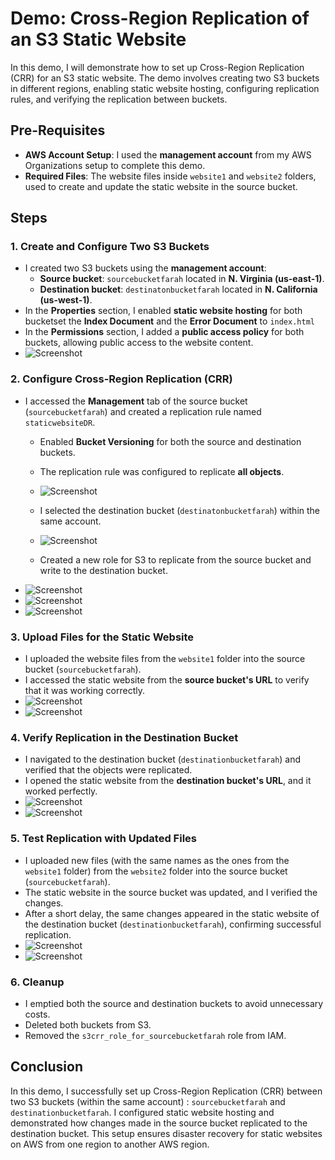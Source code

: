 # Demo: Cross-Region Replication of an S3 Static Website

In this demo, I will demonstrate how to set up Cross-Region Replication (CRR) for an S3 static website. The demo involves creating two S3 buckets in different regions, enabling static website hosting, configuring replication rules, and verifying the replication between buckets.

## Pre-Requisites
- **AWS Account Setup**: I used the **management account** from my AWS Organizations setup to complete this demo.
- **Required Files**: The website files inside `website1` and `website2` folders, used to create and update the static website in the source bucket.


## Steps

### 1. Create and Configure Two S3 Buckets
- I created two S3 buckets using the **management account**:
  - **Source bucket**: `sourcebucketfarah` located in **N. Virginia (us-east-1)**.
  - **Destination bucket**: `destinatonbucketfarah` located in **N. California (us-west-1)**.
- In the **Properties** section, I enabled **static website hosting** for both bucketset the **Index Document** and the **Error Document** to `index.html` 
- In the **Permissions** section, I added a **public access policy** for both buckets, allowing public access to the website content.
- ![Screenshot](https://imgur.com/rRHOCzC.png)

### 2. Configure Cross-Region Replication (CRR)
- I accessed the **Management** tab of the source bucket (`sourcebucketfarah`) and created a replication rule named `staticwebsiteDR`.
  - Enabled **Bucket Versioning** for both the source and destination buckets.
  - The replication rule was configured to replicate **all objects**.
  - ![Screenshot](https://imgur.com/AytGTUG.png)
  
  - I selected the destination bucket (`destinatonbucketfarah`) within the same account.
  - ![Screenshot](https://imgur.com/AlqCMOG.png)
    
  - Created a new role for S3 to replicate from the source bucket and write to the destination bucket.
- ![Screenshot](https://imgur.com/KuqYcQN.png)
- ![Screenshot](https://imgur.com/YZ7GDIS.png)
- ![Screenshot](https://imgur.com/sXc3sDU.png)

### 3. Upload Files for the Static Website
- I uploaded the website files from the `website1` folder into the source bucket (`sourcebucketfarah`).
- I accessed the static website from the **source bucket's URL** to verify that it was working correctly.
- ![Screenshot](https://imgur.com/0Gpu6mi.png)
- ![Screenshot](https://imgur.com/tSWzKFE.png)

### 4. Verify Replication in the Destination Bucket
- I navigated to the destination bucket (`destinationbucketfarah`) and verified that the objects were replicated.
- I opened the static website from the **destination bucket's URL**, and it worked perfectly.
- ![Screenshot](https://imgur.com/Rxc0yui.png)
- ![Screenshot](https://imgur.com/02WqXA4.png)

### 5. Test Replication with Updated Files
- I uploaded new files (with the same names as the ones from the `website1` folder) from the `website2` folder into the source bucket (`sourcebucketfarah`).
- The static website in the source bucket was updated, and I verified the changes.
- After a short delay, the same changes appeared in the static website of the destination bucket (`destinationbucketfarah`), confirming successful replication.
- ![Screenshot](https://imgur.com/YeEQup6.png)
- ![Screenshot](https://imgur.com/PrheU9o.png)

### 6. Cleanup
- I emptied both the source and destination buckets to avoid unnecessary costs.
- Deleted both buckets from S3.
- Removed the `s3crr_role_for_sourcebucketfarah` role from IAM.

## Conclusion
In this demo, I successfully set up Cross-Region Replication (CRR) between two S3 buckets (within the same account) : `sourcebucketfarah` and `destinationbucketfarah`. I configured static website hosting and demonstrated how changes made in the source bucket replicated to the destination bucket. This setup ensures disaster recovery for static websites on AWS from one region to another AWS region.
